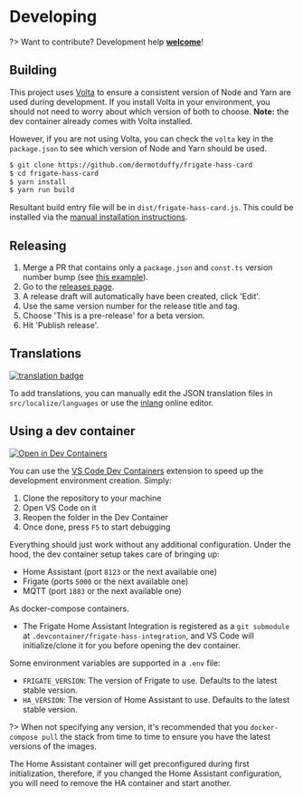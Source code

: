 # Developing

?> Want to contribute? Development help [**welcome**](https://github.com/dermotduffy/frigate-hass-card/issues/1248)!

## Building

This project uses [Volta](https://github.com/volta-cli/volta) to ensure a
consistent version of Node and Yarn are used during development. If you install
Volta in your environment, you should not need to worry about which version of
both to choose. **Note:** the dev container already comes with Volta installed.

However, if you are not using Volta, you can check the `volta` key in the
`package.json` to see which version of Node and Yarn should be used.

```sh
$ git clone https://github.com/dermotduffy/frigate-hass-card
$ cd frigate-hass-card
$ yarn install
$ yarn run build
```

Resultant build entry file will be in `dist/frigate-hass-card.js`. This could be
installed via the [manual installation
instructions](advanced-installation.md?id=manual-installation).

## Releasing

1. Merge a PR that contains only a `package.json` and `const.ts` version number bump (see [this example](https://github.com/dermotduffy/frigate-hass-card/commit/a854187d4a354f8841ad284d75b0afbed7b634c4)).
1. Go to the [releases page](https://github.com/dermotduffy/frigate-hass-card/releases).
1. A release draft will automatically have been created, click 'Edit'.
1. Use the same version number for the release title and tag.
1. Choose 'This is a pre-release' for a beta version.
1. Hit 'Publish release'.

## Translations

[![translation badge](https://badge.inlang.com/?url=github.com/dermotduffy/frigate-hass-card)](https://fink.inlang.com/github.com/dermotduffy/frigate-hass-card?ref=badge)

To add translations, you can manually edit the JSON translation files in
`src/localize/languages` or use the [inlang](https://inlang.com/) online editor.

## Using a dev container

[![Open in Dev Containers](https://img.shields.io/static/v1?label=Dev%20Containers&message=Open&color=blue&logo=visualstudiocode)](https://vscode.dev/redirect?url=vscode://ms-vscode-remote.remote-containers/cloneInVolume?url=https://github.com/dermotduffy/frigate-hass-card)

You can use the [VS Code Dev Containers](https://code.visualstudio.com/docs/remote/containers) extension to
speed up the development environment creation. Simply:

1. Clone the repository to your machine
2. Open VS Code on it
3. Reopen the folder in the Dev Container
4. Once done, press `F5` to start debugging

Everything should just work without any additional configuration. Under the
hood, the dev container setup takes care of bringing up:

- Home Assistant (port `8123` or the next available one)
- Frigate (ports `5000` or the next available one)
- MQTT (port `1883` or the next available one)

As docker-compose containers.

- The Frigate Home Assistant Integration is registered as a `git submodule` at `.devcontainer/frigate-hass-integration`, and VS Code will initialize/clone it for you before opening the dev container.

Some environment variables are supported in a `.env` file:

- `FRIGATE_VERSION`: The version of Frigate to use. Defaults to the latest stable version.
- `HA_VERSION`: The version of Home Assistant to use. Defaults to the latest stable version.

?> When not specifying any version, it's recommended that you `docker-compose pull` the stack from time to time to ensure you have the latest versions of the images.

The Home Assistant container will get preconfigured during first initialization,
therefore, if you changed the Home Assistant configuration, you will need to
remove the HA container and start another.

